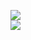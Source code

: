 [![](https://img.shields.io/badge/Made%20With-Github%20Spray-lightgrey.svg?style=for-the-badge&logo=github)](https://github.com/Annihil/github-spray#6613)  
[![](https://i.imgur.com/2DrTn0Z.gif)](https://github.com/Annihil/github-spray)